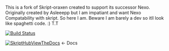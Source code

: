 This is a fork of Skript-oraxen created to support its successor Nexo. Originally created by Asleeepp but I am impatiant and want Nexo Compatability with skript. So here I am. Beware I am barely a dev so itll look like spaghetti code. :)
T.T 

[![Build Status](https://dev.pwing.site/job/skript-nexo/49/badge/icon)](https://dev.pwing.site/job/skript-nexo/49/) 

[![SkriptHubViewTheDocs](http://skripthub.net/static/addon/ViewTheDocsButton.png)](http://skripthub.net/docs/?addon=skript-nexo) <- Docs
